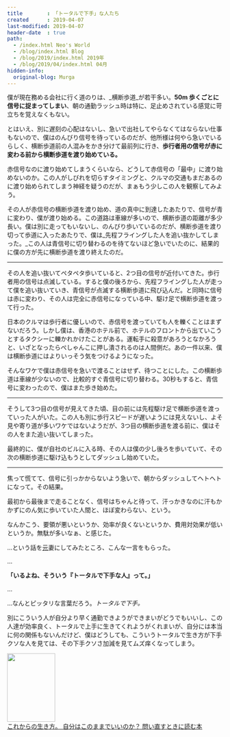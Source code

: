 ```yaml
---
title        : 「トータルで下手」な人たち
created      : 2019-04-07
last-modified: 2019-04-07
header-date  : true
path:
  - /index.html Neo's World
  - /blog/index.html Blog
  - /blog/2019/index.html 2019年
  - /blog/2019/04/index.html 04月
hidden-info:
  original-blog: Murga
---
```


僕が現在務める会社に行く道のりは、_横断歩道_が若干多い。__50m 歩くごとに信号に捉まってしまい__、朝の通勤ラッシュ時は特に、足止めされている感覚に苛立ちを覚えなくもない。

とはいえ、別に遅刻の心配はないし、急いで出社してやらなくてはならない仕事もないので、僕はのんびり信号を待っているのだが、他所様は何やら急いでいるらしく、横断歩道前の人混みをかき分けて最前列に行き、__歩行者用の信号が赤に変わる前から横断歩道を渡り始めている。__

赤信号なのに渡り始めてしまうくらいなら、どうして赤信号の「最中」に渡り始めないのか。この人がしびれを切らすタイミングと、クルマの交通もまだあるのに渡り始められてしまう神経を疑うのだが、まぁもう少しこの人を観察してみよう。

その人が赤信号の横断歩道を渡り始め、道の真中に到達したあたりで、信号が青に変わり、僕が渡り始める。この道路は車線が多いので、横断歩道の距離が多少長い。僕は別に走ってもいないし、のんびり歩いているのだが、横断歩道を渡り切って歩道に入ったあたりで、僕は_先程フライングした人を追い抜かしてしまった。_この人は青信号に切り替わるのを待てないほど急いでいたのに、結果的に僕の方が先に横断歩道を渡り終えたのだ。

---

その人を追い抜いてペタペタ歩いていると、2つ目の信号が近付いてきた。歩行者用の信号は点滅している。すると僕の後ろから、先程フライングした人が走って僕を追い抜いていき、青信号が点滅する横断歩道に飛び込んだ。と同時に信号は赤に変わり、その人は完全に赤信号になっている中、駆け足で横断歩道を渡って行った。

日本のクルマは歩行者に優しいので、赤信号を渡っていても人を轢くことはまずないだろう。しかし僕は、香港のホテル前で、ホテルのフロントから出ていこうとするタクシーに轢かれかけたことがある。運転手に殺意があろうとなかろうと、いざとなったらぺしゃんこに押し潰されるのは人間側だ。あの一件以来、僕は横断歩道にはよりいっそう気をつけるようになった。

そんなワケで僕は赤信号を急いで渡ることはせず、待つことにした。この横断歩道は車線が少ないので、比較的すぐ青信号に切り替わる。30秒もすると、青信号に変わったので、僕はまた歩き始めた。

---

そうして3つ目の信号が見えてきた頃、目の前には先程駆け足で横断歩道を渡っていった人がいた。この人も別に歩行スピードが遅いようには見えないし、よそ見や寄り道が多いワケではないようだが、3つ目の横断歩道を渡る前に、僕はその人をまた追い抜いてしまった。

最終的に、僕が自社のビルに入る時、その人は僕の少し後ろを歩いていて、その次の横断歩道に駆け込もうとしてダッシュし始めていた。

---

焦って慌てて、信号に引っかからないよう急いで、朝からダッシュしてヘトヘトになって。その結果。

最初から最後まで走ることなく、信号はちゃんと待って、汗っかきなのに汗もかかずにのん気に歩いていた人間と、ほぼ変わらない、という。

なんかこう、要領が悪いというか、効率が良くないというか、費用対効果が低いというか。無駄が多いなぁ、と感じた。

…という話を<ins datetime="2021-03-26T00:00Z">元</ins>妻にしてみたところ、こんな一言をもらった。

…

__「いるよね、そういう『トータルで下手な人』って。」__

…

…なんとピッタリな言葉だろう。_トータルで下手。_

別にこういう人が自分より早く通勤できようができまいがどうでもいいし、この人達が効率良く、トータルで上手に生きてくれようがくれまいが、自分には本当に何の関係もないんだけど、僕はどうしても、こういうトータルで生き方が下手クソな人を見ては、その下手クソさ加減を見てムズ痒くなってしまう。

<div class="ad-amazon">
  <div class="ad-amazon-image">
    <a href="https://www.amazon.co.jp/dp/B08CVBNLNZ?tag=neos21-22&amp;linkCode=osi&amp;th=1&amp;psc=1">
      <img src="https://m.media-amazon.com/images/I/51tLq94XbcL._SL160_.jpg" width="112" height="160">
    </a>
  </div>
  <div class="ad-amazon-info">
    <div class="ad-amazon-title">
      <a href="https://www.amazon.co.jp/dp/B08CVBNLNZ?tag=neos21-22&amp;linkCode=osi&amp;th=1&amp;psc=1">これからの生き方。 自分はこのままでいいのか？ 問い直すときに読む本</a>
    </div>
  </div>
</div>
